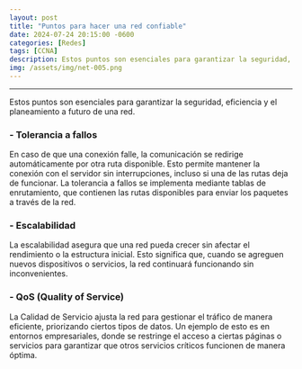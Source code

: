 ```yaml
---
layout: post
title: "Puntos para hacer una red confiable"
date: 2024-07-24 20:15:00 -0600
categories: [Redes]
tags: [CCNA]
description: Estos puntos son esenciales para garantizar la seguridad, eficiencia y el planeamiento a futuro de una red.....
img: /assets/img/net-005.png
---
```


--- 

Estos puntos son esenciales para garantizar la seguridad, eficiencia y el planeamiento a futuro de una red.

### - Tolerancia a fallos

En caso de que una conexión falle, la comunicación se redirige automáticamente por otra ruta disponible. Esto permite mantener la conexión con el servidor sin interrupciones, incluso si una de las rutas deja de funcionar. La tolerancia a fallos se implementa mediante tablas de enrutamiento, que contienen las rutas disponibles para enviar los paquetes a través de la red.

### - Escalabilidad

La escalabilidad asegura que una red pueda crecer sin afectar el rendimiento o la estructura inicial. Esto significa que, cuando se agreguen nuevos dispositivos o servicios, la red continuará funcionando sin inconvenientes.

### - QoS (Quality of Service)

La Calidad de Servicio ajusta la red para gestionar el tráfico de manera eficiente, priorizando ciertos tipos de datos. Un ejemplo de esto es en entornos empresariales, donde se restringe el acceso a ciertas páginas o servicios para garantizar que otros servicios críticos funcionen de manera óptima.
